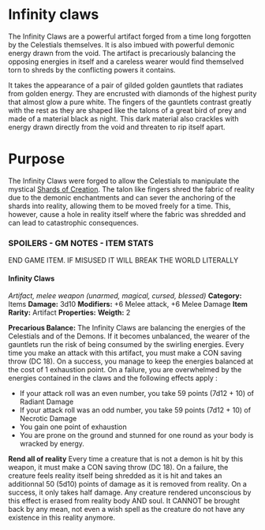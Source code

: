 # Infinity claws

The Infinity Claws are a powerful artifact forged from a time long forgotten by the Celestials themselves. It is also imbued with powerful demonic energy drawn from the void. The artifact is precariously balancing the opposing energies in itself and a careless wearer would find themselved torn to shreds by the conflicting powers it contains.

It takes the appearance of a pair of gilded golden gauntlets that radiates from golden energy. They are encrusted with diamonds of the highest purity that almost glow a pure white. The fingers of the gauntlets contrast greatly with the rest as they are shaped like the talons of a great bird of prey and made of a material black as night. This dark material also crackles with energy drawn directly from the void and threaten to rip itself apart.


# Purpose

The Infinity Claws were forged to allow the Celestials to manipulate the mystical [Shards of Creation](shards_of_creation.md). The talon like fingers shred the fabric of reality due to the demonic enchantments and can sever the anchoring of the shards into reality, allowing them to be moved freely for a time. This, however, cause a hole in reality itself where the fabric was shredded and can lead to catastrophic consequences.


>>> 
### SPOILERS - GM NOTES - ITEM STATS

END GAME ITEM. IF MISUSED IT WILL BREAK THE WORLD LITERALLY

#### Infinity Claws
*Artifact, melee weapon (unarmed, magical, cursed, blessed)*
**Category:** Items
**Damage:** 3d10
**Modifiers:** +6 Melee attack, +6 Melee Damage
**Item Rarity:** Artifact
**Properties:**
**Weigth:** 2

**Precarious Balance:** 
The Infinity Claws are balancing the energies of the Celestials and of the Demons. If it becomes unbalanced, the wearer of the gauntlets run the risk of being consumed by the swirling energies. 
Every time you make an attack with this artifact, you must make a CON saving throw (DC 18). On a success, you manage to keep the energies balanced at the cost of 1 exhaustion point. On a failure, you are overwhelmed by the energies contained in the claws and the following effects apply :
- If your attack roll was an even number, you take 59 points (7d12 + 10) of Radiant Damage
- If your attack roll was an odd number, you take 59 points (7d12 + 10) of Necrotic Damage
- You gain one point of exhaustion
- You are prone on the ground and stunned for one round as your body is wracked by energy.

**Rend all of reality**
Every time a creature that is not a demon is hit by this weapon, it must make a CON saving throw (DC 18). On a failure, the creature feels reality itself being shredded as it is hit and takes an additionnal 50 (5d10) points of damage as it is removed from reality. On a success, it only takes half damage.
Any creature rendered unconscious by this effect is erased from reality body AND soul. It CANNOT be brought back by any mean, not even a wish spell as the creature do not have any existence in this reality anymore.

>>>
